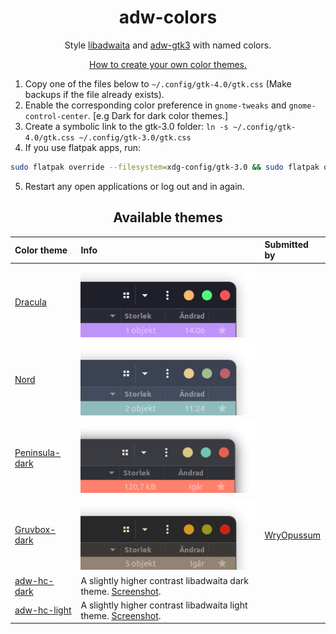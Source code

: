 <div align="center">

# adw-colors
Style [libadwaita](https://gnome.pages.gitlab.gnome.org/libadwaita/) and [adw-gtk3](https://github.com/lassekongo83/adw-gtk3) with named colors.

[How to create your own color themes.](https://github.com/lassekongo83/adw-colors/blob/main/HOWTO.md)

</div>

1. Copy one of the files below to `~/.config/gtk-4.0/gtk.css` (Make backups if the file already exists).
2. Enable the corresponding color preference in `gnome-tweaks` and `gnome-control-center`. [e.g Dark for dark color themes.]
3. Create a symbolic link to the gtk-3.0 folder: `ln -s ~/.config/gtk-4.0/gtk.css ~/.config/gtk-3.0/gtk.css`
4. If you use flatpak apps, run:

```bash
sudo flatpak override --filesystem=xdg-config/gtk-3.0 && sudo flatpak override --filesystem=xdg-config/gtk-4.0
```

5. Restart any open applications or log out and in again.
  
<div align="center">

## Available themes
| Color theme | Info | Submitted by |
|:------------|:-----|:-------------|
| [Dracula](https://github.com/lassekongo83/adw-colors/tree/main/themes/dracula/gtk.css) | ![dracula](/themes/dracula/dracula.png?raw=true) |
| [Nord](https://github.com/lassekongo83/adw-colors/tree/main/themes/nord/gtk.css) | ![nord](/themes/nord/nord.png?raw=true) 
| [Peninsula-dark](https://github.com/lassekongo83/adw-colors/tree/main/themes/Peninsula-dark/gtk.css) | ![Peninsula-dark](/themes/Peninsula-dark/peninsula-dark.png?raw=true) |
[Gruvbox-dark](https://github.com/lassekongo83/adw-colors/blob/main/themes/gruvbox-dark/gtk.css) | ![gruvbox-dark](/themes/gruvbox-dark/gruvbox-dark.png?raw=true) | [WryOpussum](https://github.com/WryOpussum) |
| [adw-hc-dark](https://github.com/lassekongo83/adw-colors/blob/main/themes/adw-hc-dark/gtk.css) | A slightly higher contrast libadwaita dark theme. [Screenshot](/themes/adw-hc-dark/screenshot.png?raw=true). |
| [adw-hc-light](https://github.com/lassekongo83/adw-colors/blob/main/themes/adw-hc-light/gtk.css) | A slightly higher contrast libadwaita light theme. [Screenshot](/themes/adw-hc-light/screenshot.png?raw=true). |

</div>

